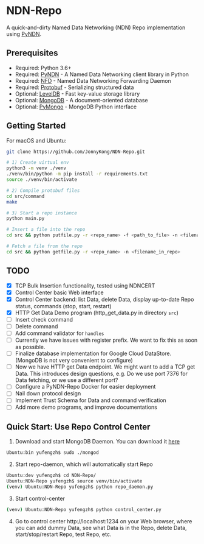 # NDN-Repo

A quick-and-dirty Named Data Networking (NDN) Repo implementation using [PyNDN](https://github.com/named-data/PyNDN2).

## Prerequisites

* Required: Python 3.6+
* Required: [PyNDN](https://github.com/named-data/PyNDN2) - A Named Data Networking client library in Python
* Required: [NFD](https://github.com/named-data/NFD) - Named Data Networking Forwarding Daemon
* Required: [Protobuf](https://developers.google.com/protocol-buffers/) - Serializing structured data
* Optional: [LevelDB](https://github.com/google/leveldb) - Fast key-value storage library
* Optional: [MongoDB](https://www.mongodb.com) - A document-oriented database
* Optional: [PyMongo](https://api.mongodb.com/python/current/) - MongoDB Python interface

## Getting Started

For macOS and Ubuntu:

```bash
git clone https://github.com/JonnyKong/NDN-Repo.git

# 1) Create virtual env
python3 -m venv ./venv
./venv/bin/python -m pip install -r requirements.txt
source ./venv/bin/activate

# 2) Compile protobuf files
cd src/command
make

# 3) Start a repo instance
python main.py

# Insert a file into the repo
cd src && python putfile.py -r <repo_name> -f <path_to_file> -n <filename_in_repo>

# Fetch a file from the repo
cd src && python getfile.py -r <repo_name> -n <filename_in_repo>
```

## TODO

- [x] TCP Bulk Insertion functionality, tested using NDNCERT
- [x] Control Center basic Web interface
- [x] Control Center backend: list Data, delete Data, display up-to-date Repo status, commands (stop, start, restart)
- [x] HTTP Get Data Demo program (http_get_data.py in directory `src`)
- [ ] Insert check command
- [ ] Delete command
- [ ] Add command validator for `handles`
- [ ] Currently we have issues with register prefix. We want to fix this as soon as possible.
- [ ] Finalize database implementation for Google Cloud DataStore. (MongoDB is not very convenient to configure)
- [ ] Now we have HTTP get Data endpoint. We might want to add a TCP get Data. This introduces design questions, e.g. Do we use port 7376 for Data fetching, or we use a different port?
- [ ] Configure a PyNDN-Repo Docker for easier deployment
- [ ] Nail down protocol design
- [ ] Implement Trust Schema for Data and command verification
- [ ] Add more demo programs, and improve documentations

## Quick Start: Use Repo Control Center

1. Download and start MongoDB Daemon. You can download it [here](https://www.mongodb.com/download-center/community)

```bash
Ubuntu:bin yufengzh$ sudo ./mongod
```

2. Start repo-daemon, which will automatically start Repo

```bash
Ubuntu:dev yufengzh$ cd NDN-Repo/
Ubuntu:NDN-Repo yufengzh$ source venv/bin/activate
(venv) Ubuntu:NDN-Repo yufengzh$ python repo_daemon.py

```

3. Start control-center

```bash
(venv) Ubuntu:NDN-Repo yufengzh$ python control_center.py
```

4. Go to control center http://localhost:1234 on your Web browser, where you can add dummy Data, see what Data is in the Repo, delete Data, start/stop/restart Repo, test Repo, etc.

### 